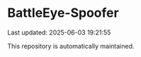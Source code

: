 # BattleEye-Spoofer

Last updated: 2025-06-03 19:21:55

This repository is automatically maintained.
